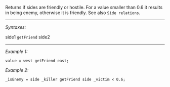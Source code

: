 Returns if sides are friendly or hostile. For a value smaller than 0.6 it results in being enemy, otherwise it is friendly. See also `Side relations`.


---
*Syntaxes:*

side1 `getFriend` side2

---
*Example 1:*

```sqf
value = west getFriend east;
```

*Example 2:*

```sqf
_isEnemy = side _killer getFriend side _victim < 0.6;
```